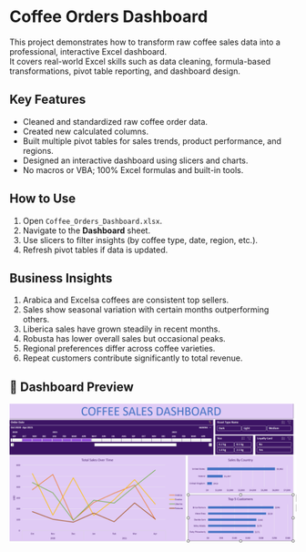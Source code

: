 # Coffee Orders Dashboard 

This project demonstrates how to transform raw coffee sales data into a professional, interactive Excel dashboard.  
It covers real-world Excel skills such as data cleaning, formula-based transformations, pivot table reporting, and dashboard design.

## Key Features

- Cleaned and standardized raw coffee order data.  
- Created new calculated columns. 
- Built multiple pivot tables for sales trends, product performance, and regions.  
- Designed an interactive dashboard using slicers and charts.  
- No macros or VBA; 100% Excel formulas and built-in tools.  

## How to Use

1. Open `Coffee_Orders_Dashboard.xlsx`.  
2. Navigate to the **Dashboard** sheet.  
3. Use slicers to filter insights (by coffee type, date, region, etc.).  
4. Refresh pivot tables if data is updated.  

## Business Insights

1. Arabica and Excelsa coffees are consistent top sellers.  
2. Sales show seasonal variation with certain months outperforming others.  
3. Liberica sales have grown steadily in recent months.  
4. Robusta has lower overall sales but occasional peaks.  
5. Regional preferences differ across coffee varieties.  
6. Repeat customers contribute significantly to total revenue.  

## 📸 Dashboard Preview

![Dashboard Screenshot](https://github.com/jahnavikp/Excel-Projects/blob/main/Coffee-Orders-Dashboard-Excel/images/coffee-sales-dashboard.png?raw=true)
